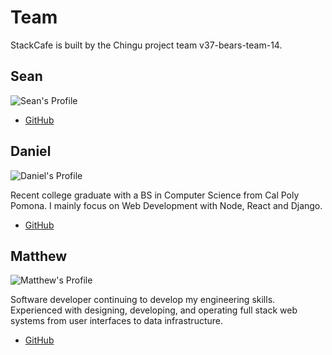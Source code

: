 # Team

StackCafe is built by the Chingu project team v37-bears-team-14.

## Sean

![Sean's Profile](https://avatars.githubusercontent.com/u/7483224?s=64&v=4)

- [GitHub](https://github.com/seann1)

## Daniel

![Daniel's Profile](https://avatars.githubusercontent.com/u/22861511?v=4&s=64)

Recent college graduate with a BS in Computer Science from Cal Poly Pomona. I mainly focus on Web Development with Node, React and Django.

- [GitHub](https://github.com/DanielLopezCS)

## Matthew

![Matthew's Profile](https://avatars.githubusercontent.com/u/8432061?v=4&s=64)

Software developer continuing to develop my engineering skills.
Experienced with designing, developing, and operating full stack web systems from
user interfaces to data infrastructure.

- [GitHub](https://github.com/mtso)
